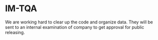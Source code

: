 # IM-TQA
We are working hard to clear up the code and organize data. They will be sent to an internal examination of company to get approval for public releasing.

